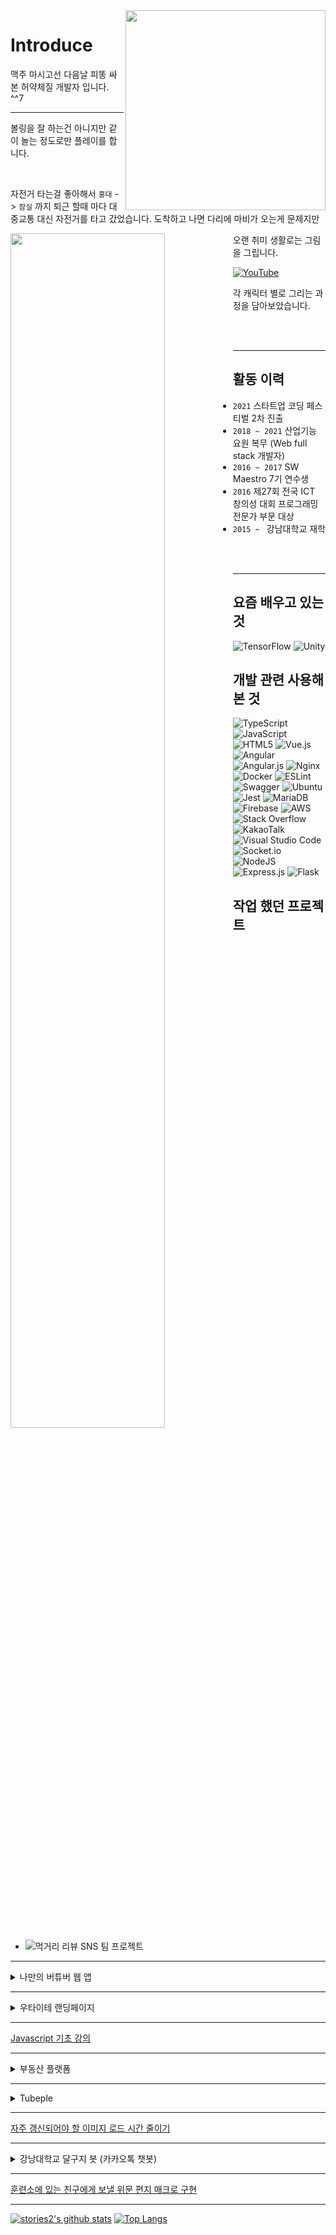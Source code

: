 <img align="right" width="320" src="https://user-images.githubusercontent.com/16532326/141936459-f614ed5c-1297-4175-934b-4a7a1bd9bda1.gif">

# Introduce

맥주 마시고선 다음날 피똥 싸본 허약체질 개발자 입니다. ^^7

<hr></hr>

볼링을 잘 하는건 아니지만 같이 놀는 정도로만 플레이를 합니다.

</br>

자전거 타는걸 좋아해서 `홍대` -> `잠실` 까지 퇴근 할때 마다 대중교통 대신 자전거를 타고 갔었습니다. 도착하고 나면 다리에 마비가 오는게 문제지만

<section>
<img align="left" width="70%" src="https://user-images.githubusercontent.com/16532326/130327902-48d51b56-53d7-42ac-aafc-862a26374ee6.png">
<div width="30%">
오랜 취미 생활로는 그림을 그립니다.

[![YouTube](https://img.shields.io/badge/Youtube-%23FF0000.svg?style=for-the-badge&logo=YouTube&logoColor=white)](https://youtube.com/playlist?list=PLtxx9mLrCpnLkIZXWrORJnB_UPA9BvDNa)

각 캐릭터 별로 그리는 과정을 담아보았습니다. 
  </div>
</section>

<br>
<br>
<hr></hr>

## 활동 이력

- `2021` 스타트업 코딩 페스티벌 2차 진출
- `2018 ~ 2021` 산업기능 요원 복무 (Web full stack 개발자)
- `2016 ~ 2017` SW Maestro 7기 연수생
- `2016` 제27회 전국 ICT 창의성 대회 프로그래밍 전문가 부문 대상
- `2015 ~ ` 강남대학교 재학


<br>
<br>
<hr></hr>

## 요즘 배우고 있는 것

![TensorFlow](https://img.shields.io/badge/TensorFlow-%23FF6F00.svg?style=for-the-badge&logo=TensorFlow&logoColor=white) ![Unity](https://img.shields.io/badge/unity-%23000000.svg?style=for-the-badge&logo=unity&logoColor=white)

## 개발 관련 사용해 본 것

![TypeScript](https://img.shields.io/badge/typescript-%23007ACC.svg?style=for-the-badge&logo=typescript&logoColor=white) ![JavaScript](https://img.shields.io/badge/javascript-%23323330.svg?style=for-the-badge&logo=javascript&logoColor=%23F7DF1E) ![HTML5](https://img.shields.io/badge/html5-%23E34F26.svg?style=for-the-badge&logo=html5&logoColor=white) ![Vue.js](https://img.shields.io/badge/vuejs-%2335495e.svg?style=for-the-badge&logo=vuedotjs&logoColor=%234FC08D)	![Angular](https://img.shields.io/badge/angular-%23DD0031.svg?style=for-the-badge&logo=angular&logoColor=white) ![Angular.js](https://img.shields.io/badge/angular.js-%23E23237.svg?style=for-the-badge&logo=angularjs&logoColor=white) ![Nginx](https://img.shields.io/badge/nginx-%23009639.svg?style=for-the-badge&logo=nginx&logoColor=white) ![Docker](https://img.shields.io/badge/docker-%230db7ed.svg?style=for-the-badge&logo=docker&logoColor=white) ![ESLint](https://img.shields.io/badge/ESLint-4B3263?style=for-the-badge&logo=eslint&logoColor=white) ![Swagger](https://img.shields.io/badge/-Swagger-%23Clojure?style=for-the-badge&logo=swagger&logoColor=white) ![Ubuntu](https://img.shields.io/badge/Ubuntu-E95420?style=for-the-badge&logo=ubuntu&logoColor=white) ![Jest](https://img.shields.io/badge/-jest-%23C21325?style=for-the-badge&logo=jest&logoColor=white) ![MariaDB](https://img.shields.io/badge/MariaDB-003545?style=for-the-badge&logo=mariadb&logoColor=white) ![Firebase](https://img.shields.io/badge/firebase-%23039BE5.svg?style=for-the-badge&logo=firebase) ![AWS](https://img.shields.io/badge/AWS-%23FF9900.svg?style=for-the-badge&logo=amazon-aws&logoColor=white) ![Stack Overflow](https://img.shields.io/badge/-Stackoverflow-FE7A16?style=for-the-badge&logo=stack-overflow&logoColor=white) ![KakaoTalk](https://img.shields.io/badge/kakaotalk-ffcd00.svg?style=for-the-badge&logo=kakaotalk&logoColor=000000) ![Visual Studio Code](https://img.shields.io/badge/Visual%20Studio%20Code-0078d7.svg?style=for-the-badge&logo=visual-studio-code&logoColor=white) ![Socket.io](https://img.shields.io/badge/Socket.io-black?style=for-the-badge&logo=socket.io&badgeColor=010101) ![NodeJS](https://img.shields.io/badge/node.js-6DA55F?style=for-the-badge&logo=node.js&logoColor=white) ![Express.js](https://img.shields.io/badge/express.js-%23404d59.svg?style=for-the-badge&logo=express&logoColor=%2361DAFB) ![Flask](https://img.shields.io/badge/flask-%23000.svg?style=for-the-badge&logo=flask&logoColor=white)


## 작업 했던 프로젝트

- ![먹거리 리뷰 SNS 팀 프로젝트](https://github.com/foodsns/Frontend/wiki/%ED%94%84%EB%A1%9C%EC%A0%9D%ED%8A%B8-%EB%82%B4%EC%9A%A9-%EC%A0%95%EB%A6%AC)

<hr></hr>

<details>
<summary>나만의 버튜버 웹 앱</summary>


## 나만의 버튜버 웹 앱

<div align="center">
<img src="https://user-images.githubusercontent.com/16532326/137676404-7ce2f913-75bc-4d55-a677-d913387a4231.PNG" width="187.5"/>
<img src="https://user-images.githubusercontent.com/16532326/137676416-1682b358-d356-4d52-ad5a-301e279103ff.PNG" width="187.5"/>
<img src="https://user-images.githubusercontent.com/16532326/137676415-9e867f6d-6f7e-43ed-898c-ca864c9d4e06.PNG" width="187.5"/>
</div>

<div align="center">
<video controls src="https://user-images.githubusercontent.com/16532326/137676888-d0380726-453f-4182-afc8-aac5fb0c7382.mov" alt="demo" mute="mute" autoplay="autoplay" playsinline/>
</div>

- [개발 repo 바로가기](https://github.com/stories2/Vtuber)
</details>

<hr></hr>

<details>
<summary>우타이테 랜딩페이지</summary>
## 우타이테 랜딩페이지

<img src="https://user-images.githubusercontent.com/16532326/123370720-42b9b700-d5bb-11eb-9cf3-55997afc9ea4.png" width="640"/>

서브 컬쳐 공연 홍보용 페이지 개발, [링크](https://github.com/UTA-CONNECT/Landing-page)

- [개발 내용 정리](https://github.com/UTA-CONNECT/Landing-page/blob/main/Ver.1.0%20development%20history.md)

  </details>

<hr></hr>

[Javascript 기초 강의](https://www.letuin.com/lecture.php?action=view&no=5323)

<hr></hr>

<details>
<summary>부동산 플랫폼 </summary>
  
## 부동산 플랫폼 

[홈페이지](http://www.folie.co.kr/)

![스크린샷 2021-03-10 오후 2 05 28](https://user-images.githubusercontent.com/16532326/110579233-b3be9580-81a9-11eb-9087-89bb7fb65d30.png)

![화면 기록 2021-03-10 오후 2 03 12](https://user-images.githubusercontent.com/16532326/110579260-c507a200-81a9-11eb-9daf-0af0949929a3.gif)

- Backend 테스트 자동화

![화면-기록-2021-06-20-오후-2 13 10](https://user-images.githubusercontent.com/16532326/122662970-0d375700-d1d2-11eb-9276-32287bfeedb9.gif)

- 관리자 페이지 내부 화면

<img src="https://user-images.githubusercontent.com/16532326/110579268-c9cc5600-81a9-11eb-8718-e288b73ef150.png" width="640"/> <img src="https://user-images.githubusercontent.com/16532326/110579274-cc2eb000-81a9-11eb-8365-d0f6dc14552b.png" width="640"/>

기술 스택 

`Vue.js`, `Kakao Map API`, `Flask`, `Swagger`, `Nginx Loadbalance`

</details>

<hr></hr>

<details>
<summary>Tubeple</summary>
  
## Tubeple

동영상에 구름 텍스트 렌더링하기 / 구름 빠르게 로드하기 (Redis)

![video (1)-min](https://user-images.githubusercontent.com/16532326/103128833-1ee3ea00-46da-11eb-8d05-f91499445c28.gif)

![화면 기록 2021-03-10 오후 1 52 22](https://user-images.githubusercontent.com/16532326/110578557-7574a680-81a8-11eb-8a5c-92ed99b4933e.gif)

[튜브플 링크](https://tubeple.com/)

기술 스택 

`Vue.js`, `Canvas`, `TSOA`, `TS`, `Amazon ElastiCache`

</details>
  
  <hr></hr>
  
[자주 갱신되어야 할 이미지 로드 시간 줄이기](https://mediasolutionkr.github.io/optimization/%EB%8D%B0%EC%9D%B4%ED%84%B0%EA%B0%80-%EB%A7%8E%EB%8B%A4%EB%A9%B4-%EC%B5%9C%EC%A0%81%ED%99%94%EB%9D%BC%EB%8F%84-%EC%A2%8B%EC%95%84%ED%95%B4-%EC%A3%BC%EC%8B%A4-%EC%88%98-%EC%9E%88%EB%82%98%EC%9A%94/)

<hr></hr>

<details>
<summary>강낭대학교 달구지 봇 (카카오톡 챗봇)</summary>
  
## 챗봇 제작

강낭대학교 달구지 봇 (카카오톡 챗봇)

<img src="https://user-images.githubusercontent.com/16532326/110579811-d604e300-81aa-11eb-95f3-707d3b5f8223.PNG" width="240"/> <img src="https://user-images.githubusercontent.com/16532326/110579818-d8673d00-81aa-11eb-9150-6eab5d779027.PNG" width="240"/> <img src="https://user-images.githubusercontent.com/16532326/110579821-d9986a00-81aa-11eb-9bbb-ac8fc0b72d9f.PNG" width="240"/>

- 교내 무료 셔틀 버스의 시간표 안내 및 각종 학교 생활 정보 안내 챗봇

기술 스택

`Firebase`, `Node.js`, `Angular.js`

[링크](https://pf.kakao.com/_wkxjxoxl)

- 카카오톡 챗봇 구현하기 튜토리얼 작성 [링크](https://steemit.com/kr/@stories282/5vy9xs)
- 카카오톡 번역 챗봇 구현하기 튜토리얼 작성 [링크](https://stories2.tistory.com/entry/%EC%B9%B4%EC%B9%B4%EC%98%A4%ED%86%A1-%EC%95%84%EC%9D%B4-%EC%98%A4%ED%94%88-%EB%B9%8C%EB%8D%94%EB%A5%BC-%EC%9D%B4%EC%9A%A9%ED%95%B4-%EB%B2%88%EC%97%AD-%EB%B4%87-%EB%A7%8C%EB%93%A4%EA%B8%B0)

</details>

<hr></hr>

[훈련소에 있는 친구에게 보낼 위문 편지 매크로 구현](https://github.com/stories2/The-Camp-Letter)

<hr></hr>

[![stories2's github stats](https://github-readme-stats.vercel.app/api?username=stories2&count_private=true&show_icons=true&hide_border=true&bg_color=00000000&title_color=D65476&icon_color=D65476&text_color=BA5A6F)](https://github.com/stories2)
[![Top Langs](https://github-readme-stats.vercel.app/api/top-langs?username=stories2&count_private=true&show_icons=true&hide_border=true&bg_color=00000000&title_color=D65476&icon_color=D65476&text_color=BA5A6F)](https://github.com/stories2)
